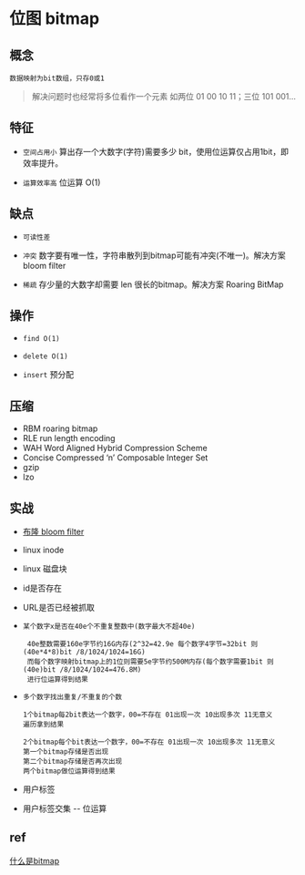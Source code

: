 # 位图 bitmap

## 概念

    数据映射为bit数组，只存0或1

> 解决问题时也经常将多位看作一个元素 如两位 01 00 10 11；三位 101 001...

## 特征

- `空间占用小` 算出存一个大数字(字符)需要多少 bit，使用位运算仅占用1bit，即效率提升。  

- `运算效率高` 位运算 O(1)

## 缺点

- `可读性差`

- `冲突` 数字要有唯一性，字符串散列到bitmap可能有冲突(不唯一)。解决方案 bloom filter

- `稀疏` 存少量的大数字却需要 len 很长的bitmap。解决方案 Roaring BitMap

## 操作

- `find O(1)`

- `delete O(1)`

- `insert` 预分配

## 压缩

- RBM roaring bitmap
- RLE run length encoding
- WAH Word Aligned Hybrid Compression Scheme
- Concise Compressed ‘n’ Composable Integer Set
- gzip
- lzo

## 实战

- [布隆 bloom filter](algo-bloomfilter.md)
- linux inode
- linux 磁盘块
- id是否存在
- URL是否已经被抓取
- `某个数字x是否在40e个不重复整数中(数字最大不超40e)`

       40e整数需要160e字节约16G内存(2^32=42.9e 每个数字4字节=32bit 则(40e*4*8)bit /8/1024/1024=16G)
       而每个数字映射bitmap上的1位则需要5e字节约500M内存(每个数字需要1bit 则(40e)bit /8/1024/1024=476.8M)
       进行位运算得到结果

- `多个数字找出重复/不重复的个数`

      1个bitmap每2bit表达一个数字，00=不存在 01出现一次 10出现多次 11无意义
      遍历拿到结果

      2个bitmap每个bit表达一个数字，00=不存在 01出现一次 10出现多次 11无意义
      第一个bitmap存储是否出现
      第二个bitmap存储是否再次出现
      两个bitmap做位运算得到结果

- 用户标签  
- 用户标签交集 -- 位运算

## ref

[什么是bitmap](https://www.jianshu.com/p/6e2285c85295)
